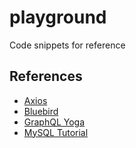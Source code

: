 # playground

Code snippets for reference

## References

- [Axios](https://github.com/axios/axios)
- [Bluebird](http://bluebirdjs.com/docs/api-reference.html)
- [GraphQL Yoga](https://www.graphql-yoga.com/)
- [MySQL Tutorial](https://www.mysqltutorial.org/)
